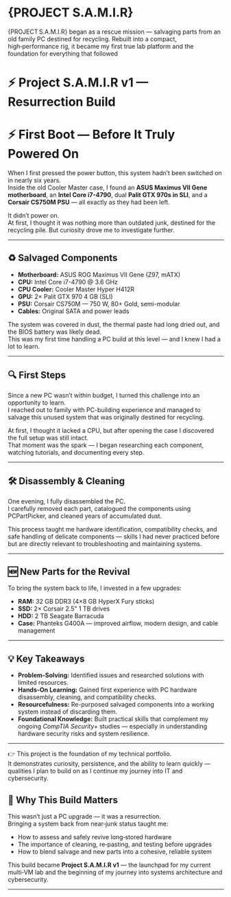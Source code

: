 # {PROJECT S.A.M.I.R}
{PROJECT S.A.M.I.R} began as a rescue mission — salvaging parts from an old family PC destined for recycling. Rebuilt into a compact, high‑performance rig, it became my first true lab platform and the foundation for everything that followed
# ⚡ Project S.A.M.I.R v1 — Resurrection Build

# ⚡ First Boot — Before It Truly Powered On  

When I first pressed the power button, this system hadn’t been switched on in nearly six years.  
Inside the old Cooler Master case, I found an **ASUS Maximus VII Gene motherboard**, an **Intel Core i7-4790**, dual **Palit GTX 970s in SLI**, and a **Corsair CS750M PSU** — all exactly as they had been left.  

It didn’t power on.  
At first, I thought it was nothing more than outdated junk, destined for the recycling pile. But curiosity drove me to investigate further.  

---

## ♻ Salvaged Components  

- **Motherboard:** ASUS ROG Maximus VII Gene (Z97, mATX)  
- **CPU:** Intel Core i7-4790 @ 3.6 GHz  
- **CPU Cooler:** Cooler Master Hyper H412R  
- **GPU:** 2× Palit GTX 970 4 GB (SLI)  
- **PSU:** Corsair CS750M — 750 W, 80+ Gold, semi-modular  
- **Cables:** Original SATA and power leads  

The system was covered in dust, the thermal paste had long dried out, and the BIOS battery was likely dead.  
This was my first time handling a PC build at this level — and I knew I had a lot to learn.  

---

## 🔍 First Steps  

Since a new PC wasn’t within budget, I turned this challenge into an opportunity to learn.  
I reached out to family with PC-building experience and managed to salvage this unused system that was originally destined for recycling.  

At first, I thought it lacked a CPU, but after opening the case I discovered the full setup was still intact.  
That moment was the spark — I began researching each component, watching tutorials, and documenting every step.  

---

## 🛠️ Disassembly & Cleaning  

One evening, I fully disassembled the PC.  
I carefully removed each part, catalogued the components using PCPartPicker, and cleaned years of accumulated dust.  

This process taught me hardware identification, compatibility checks, and safe handling of delicate components — skills I had never practiced before but are directly relevant to troubleshooting and maintaining systems.  

---

## 🆕 New Parts for the Revival  

To bring the system back to life, I invested in a few upgrades:  

- **RAM:** 32 GB DDR3 (4×8 GB HyperX Fury sticks)  
- **SSD:** 2× Corsair 2.5" 1 TB drives  
- **HDD:** 2 TB Seagate Barracuda  
- **Case:** Phanteks G400A — improved airflow, modern design, and cable management  

---

## 💡 Key Takeaways  

- **Problem-Solving:** Identified issues and researched solutions with limited resources.  
- **Hands-On Learning:** Gained first experience with PC hardware disassembly, cleaning, and compatibility checks.  
- **Resourcefulness:** Re-purposed salvaged components into a working system instead of discarding them.  
- **Foundational Knowledge:** Built practical skills that complement my ongoing *CompTIA Security+* studies — especially in understanding hardware security risks and system resilience.  

---

👉 This project is the foundation of my technical portfolio.  
It demonstrates curiosity, persistence, and the ability to learn quickly — qualities I plan to build on as I continue my journey into IT and cybersecurity.  


## 🎯 Why This Build Matters

This wasn’t just a PC upgrade — it was a resurrection.  
Bringing a system back from near‑junk status taught me:

- How to assess and safely revive long‑stored hardware  
- The importance of cleaning, re‑pasting, and testing before upgrades  
- How to blend salvage and new parts into a cohesive, reliable system  

This build became **Project S.A.M.I.R v1** — the launchpad for my current multi‑VM lab and the beginning of my journey into systems architecture and cybersecurity.

---
